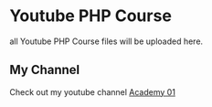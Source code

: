 # Youtube PHP Course
all Youtube PHP Course files will be uploaded here.

## My Channel
Check out my youtube channel [Academy 01](https://www.youtube.com/channel/UCb4U4fQoh-O6WoutwFqRr5A)